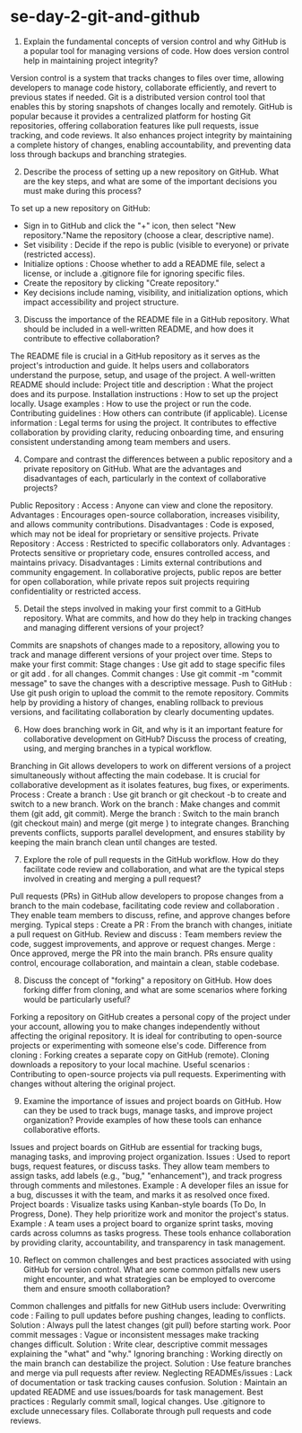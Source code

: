 # se-day-2-git-and-github

1) Explain the fundamental concepts of version control and why GitHub is a popular tool for managing versions of code. How does version control help in maintaining project integrity?

  Version control is a system that tracks changes to files over time, allowing developers to manage code history, collaborate efficiently, and revert to previous 
  states if needed. Git is a distributed version 
  control tool that enables this by storing snapshots of changes locally and remotely.
  GitHub is popular because it provides a centralized platform for hosting Git repositories, offering collaboration features like pull requests, issue tracking, 
  and code reviews. It also enhances project 
  integrity by maintaining a complete history of changes, enabling accountability, and preventing data loss through backups and branching strategies.


2) Describe the process of setting up a new repository on GitHub. What are the key steps, and what are some of the important decisions you must make during this process?

  To set up a new repository on GitHub:
 - Sign in to GitHub and click the "+" icon, then select "New repository."Name the repository (choose a clear, descriptive name).
- Set visibility : Decide if the repo is public (visible to everyone) or private (restricted access).
- Initialize options : Choose whether to add a README file, select a license, or include a .gitignore file for ignoring specific files.
- Create the repository by clicking "Create repository."
- Key decisions include naming, visibility, and initialization options, which impact accessibility and project structure.


3) Discuss the importance of the README file in a GitHub repository. What should be included in a well-written README, and how does it contribute to effective collaboration?

  The README file is crucial in a GitHub repository as it serves as the project's introduction and guide. It helps users and collaborators understand the purpose, setup, and usage of the project.
  A well-written README should include:
    Project title and description : What the project does and its purpose.
    Installation instructions : How to set up the project locally.
    Usage examples : How to use the project or run the code.
    Contributing guidelines : How others can contribute (if applicable).
    License information : Legal terms for using the project.
  It contributes to effective collaboration by providing clarity, reducing onboarding time, and ensuring consistent understanding among team members and users.


4) Compare and contrast the differences between a public repository and a private repository on GitHub. What are the advantages and disadvantages of each, particularly in the context of collaborative projects?

Public Repository :
Access : Anyone can view and clone the repository.
Advantages : Encourages open-source collaboration, increases visibility, and allows community contributions.
Disadvantages : Code is exposed, which may not be ideal for proprietary or sensitive projects.
Private Repository :
Access : Restricted to specific collaborators only.
Advantages : Protects sensitive or proprietary code, ensures controlled access, and maintains privacy.
Disadvantages : Limits external contributions and community engagement.
In collaborative projects, public repos are better for open collaboration, while private repos suit projects requiring confidentiality or restricted access.


5) Detail the steps involved in making your first commit to a GitHub repository. What are commits, and how do they help in tracking changes and managing different versions of your project?

Commits are snapshots of changes made to a repository, allowing you to track and manage different versions of your project over time.
Steps to make your first commit:
Stage changes : Use git add <file> to stage specific files or git add . for all changes.
Commit changes : Use git commit -m "commit message" to save the changes with a descriptive message.
Push to GitHub : Use git push origin <branch> to upload the commit to the remote repository.
Commits help by providing a history of changes, enabling rollback to previous versions, and facilitating collaboration by clearly documenting updates.


6) How does branching work in Git, and why is it an important feature for collaborative development on GitHub? Discuss the process of creating, using, and merging branches in a typical workflow.

Branching in Git allows developers to work on different versions of a project simultaneously without affecting the main codebase. It is crucial for collaborative development as it isolates features, bug fixes, or experiments.
Process :
Create a branch : Use git branch <branch-name> or git checkout -b <branch-name> to create and switch to a new branch.
Work on the branch : Make changes and commit them (git add, git commit).
Merge the branch : Switch to the main branch (git checkout main) and merge (git merge <branch-name>) to integrate changes.
Branching prevents conflicts, supports parallel development, and ensures stability by keeping the main branch clean until changes are tested.


7) Explore the role of pull requests in the GitHub workflow. How do they facilitate code review and collaboration, and what are the typical steps involved in creating and merging a pull request?

Pull requests (PRs) in GitHub allow developers to propose changes from a branch to the main codebase, facilitating code review and collaboration . They enable team members to discuss, refine, and approve changes before merging.
Typical steps :
Create a PR : From the branch with changes, initiate a pull request on GitHub.
Review and discuss : Team members review the code, suggest improvements, and approve or request changes.
Merge : Once approved, merge the PR into the main branch.
PRs ensure quality control, encourage collaboration, and maintain a clean, stable codebase.


8) Discuss the concept of "forking" a repository on GitHub. How does forking differ from cloning, and what are some scenarios where forking would be particularly useful?

Forking a repository on GitHub creates a personal copy of the project under your account, allowing you to make changes independently without affecting the original repository. It is ideal for contributing to open-source projects or experimenting with someone else's code.
Difference from cloning :
Forking creates a separate copy on GitHub (remote).
Cloning downloads a repository to your local machine.
Useful scenarios :
Contributing to open-source projects via pull requests.
Experimenting with changes without altering the original project.


9) Examine the importance of issues and project boards on GitHub. How can they be used to track bugs, manage tasks, and improve project organization? Provide examples of how these tools can enhance collaborative efforts.

Issues and project boards on GitHub are essential for tracking bugs, managing tasks, and improving project organization.
Issues : Used to report bugs, request features, or discuss tasks. They allow team members to assign tasks, add labels (e.g., "bug," "enhancement"), and track progress through comments and milestones.
Example : A developer files an issue for a bug, discusses it with the team, and marks it as resolved once fixed.
Project boards : Visualize tasks using Kanban-style boards (To Do, In Progress, Done). They help prioritize work and monitor the project's status.
Example : A team uses a project board to organize sprint tasks, moving cards across columns as tasks progress.
These tools enhance collaboration by providing clarity, accountability, and transparency in task management.


10) Reflect on common challenges and best practices associated with using GitHub for version control. What are some common pitfalls new users might encounter, and what strategies can be employed to overcome them and ensure smooth collaboration?

Common challenges and pitfalls for new GitHub users include:
Overwriting code : Failing to pull updates before pushing changes, leading to conflicts.
Solution : Always pull the latest changes (git pull) before starting work.
Poor commit messages : Vague or inconsistent messages make tracking changes difficult.
Solution : Write clear, descriptive commit messages explaining the "what" and "why."
Ignoring branching : Working directly on the main branch can destabilize the project.
Solution : Use feature branches and merge via pull requests after review.
Neglecting READMEs/issues : Lack of documentation or task tracking causes confusion.
Solution : Maintain an updated README and use issues/boards for task management.
Best practices :
Regularly commit small, logical changes.
Use .gitignore to exclude unnecessary files.
Collaborate through pull requests and code reviews.

